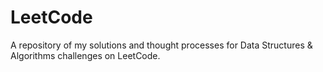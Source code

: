 # LeetCode
A repository of my solutions and thought processes for Data Structures &amp; Algorithms challenges on LeetCode.
